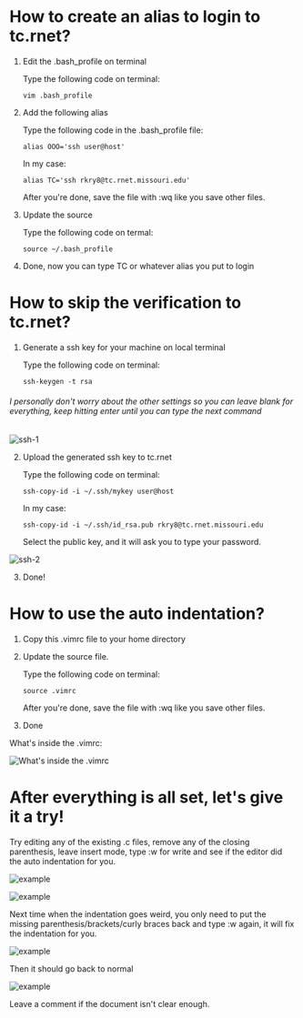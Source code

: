 # How to create an alias to login to tc.rnet?
1. Edit the .bash_profile on terminal

   Type the following code on terminal:

    ```vim .bash_profile```
    
2. Add the following alias

    Type the following code in the .bash_profile file:

    ```alias OOO='ssh user@host'```
    
    In my case:
    
    ```alias TC='ssh rkry8@tc.rnet.missouri.edu'```
    
    After you're done, save the file with :wq like you save other files.
    
3. Update the source

    Type the following code on termal:

    ```source ~/.bash_profile```
    
4. Done, now you can type TC or whatever alias you put to login



# How to skip the verification to tc.rnet?
1. Generate a ssh key for your machine on local terminal

    Type the following code on terminal:

    ```ssh-keygen -t rsa```
    
###### *I personally don't worry about the other settings so you can leave blank for everything, keep hitting enter until you can type the next command*

![ssh-1](ssh-1.png)

2. Upload the generated ssh key to tc.rnet

    Type the following code on terminal:

    ```ssh-copy-id -i ~/.ssh/mykey user@host```
    
    In my case: 
    
    ```ssh-copy-id -i ~/.ssh/id_rsa.pub rkry8@tc.rnet.missouri.edu```
    
    Select the public key, and it will ask you to type your password.
    
![ssh-2](ssh-2.png)

3. Done!

# How to use the auto indentation?

1. Copy this .vimrc file to your home directory

2. Update the source file.

    Type the following code on terminal:

    ```source .vimrc```
    
    After you're done, save the file with :wq like you save other files.
    
3. Done

What's inside the .vimrc:
    
![What's inside the .vimrc](example.png)

# After everything is all set, let's give it a try!

Try editing any of the existing .c files, remove any of the closing parenthesis, leave insert mode, type :w for write and see if the editor did the auto indentation for you. 

![example](auto-1.png)

![example](auto-2.png)

Next time when the indentation goes weird, you only need to put the missing parenthesis/brackets/curly braces back and type :w again, it will fix the indentation for you.

![example](auto-3.png)

Then it should go back to normal

![example](auto-1.png)

Leave a comment if the document isn't clear enough.
